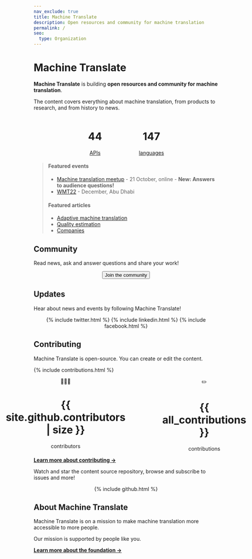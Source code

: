 ```yaml
---
nav_exclude: true
title: Machine Translate
description: Open resources and community for machine translation
permalink: /
seo:
  type: Organization
---
```


# Machine Translate

**Machine Translate** is building **open resources and community for machine translation**.

The content covers everything about machine translation, from products to research, and from history to news.

<div style="display: flex; justify-content: center; gap: 20%;">
  <div>
    <center>
      <h1>44</h1>
      <a href="/apis">APIs</a>
    </center>
  </div>
  <div>
    <center>
      <h1>147</h1>
      <a href="/languages">languages</a>
    </center>
  </div>
</div>

> #### Featured events
> - [Machine translation meetup](/machine-translation-meetup-2) - 21 October, online - **New: Answers to audience questions!**
> - [WMT22](/wmt22) - December, Abu Dhabi
>
> #### Featured articles
> - [Adaptive machine translation](/customisation/adaptive.md)
> - [Quality estimation](/quality/quality-estimation.md)
> - [Companies](/industry/companies.md)


## Community

Read news, ask and answer questions and share your work!

<center>
  <button id="airtable-button">
     Join the community
  </button>
</center>
<script src="https://static.airtable.com/js/embed/embed_snippet_v1.js"></script><iframe id="airtable-iframe" class="airtable-embed airtable-dynamic-height" src="https://airtable.com/embed/shrJnYBtqU69rhDFw?backgroundColor=blue" frameborder="0" onmousewheel="" width="100%" height="986" style="background: transparent; border: 1px solid #ccc; display: none; margin-top: 20px;"></iframe>
<script>
    airtable_iframe = document.getElementById("airtable-iframe");
    airtable_button = document.getElementById("airtable-button");
    airtable_button.addEventListener("click", function() {
        if (airtable_iframe.style.display === "block") {
            airtable_iframe.style.display = "none";
        } else {
            airtable_iframe.height = "986";
            airtable_iframe.style.display = "block";
        }
    })
</script>


## Updates

Hear about news and events by following Machine Translate!

<center>
  <div class="social-links">
    {% include twitter.html %}
    {% include linkedin.html %}
    {% include facebook.html %}
  </div>
</center>

## Contributing

Machine Translate is open-source.
You can create or edit the content.

{% include contributions.html %}

<div style="display: flex; justify-content: center; gap: 20%;">
  <div>
    <center>
      👩🏻‍💻
      <h1>{{ site.github.contributors | size }}</h1>
      contributors
    </center>
  </div>
  <div>
    <center>
      ✏️
      <h1>{{ all_contributions }}</h1>
      contributions
    </center>
  </div>
</div>

[**Learn more about contributing →**](/contributing/contributing.md)

Watch and star the content source repository, browse and subscribe to issues and more!

<center>
  <div class="social-links">
    {% include github.html %}
  </div>
</center>



## About Machine Translate

Machine Translate is on a mission to make machine translation more accessible to more people.

Our mission is supported by people like you.

[**Learn more about the foundation →**](/about.md)
